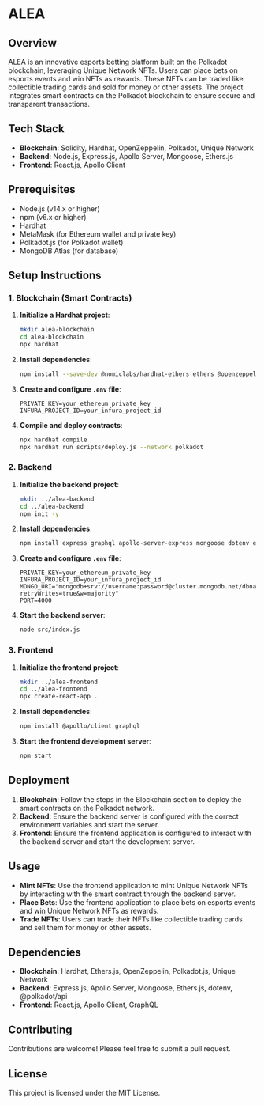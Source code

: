 # ALEA

## Overview

ALEA is an innovative esports betting platform built on the Polkadot blockchain, leveraging Unique Network NFTs. Users can place bets on esports events and win NFTs as rewards. These NFTs can be traded like collectible trading cards and sold for money or other assets. The project integrates smart contracts on the Polkadot blockchain to ensure secure and transparent transactions.

## Tech Stack

- **Blockchain**: Solidity, Hardhat, OpenZeppelin, Polkadot, Unique Network
- **Backend**: Node.js, Express.js, Apollo Server, Mongoose, Ethers.js
- **Frontend**: React.js, Apollo Client

## Prerequisites

- Node.js (v14.x or higher)
- npm (v6.x or higher)
- Hardhat
- MetaMask (for Ethereum wallet and private key)
- Polkadot.js (for Polkadot wallet)
- MongoDB Atlas (for database)

## Setup Instructions

### 1. Blockchain (Smart Contracts)

1. **Initialize a Hardhat project**:

    ```bash
    mkdir alea-blockchain
    cd alea-blockchain
    npx hardhat
    ```

2. **Install dependencies**:

    ```bash
    npm install --save-dev @nomiclabs/hardhat-ethers ethers @openzeppelin/contracts dotenv @polkadot/api
    ```

3. **Create and configure `.env` file**:

    ```env
    PRIVATE_KEY=your_ethereum_private_key
    INFURA_PROJECT_ID=your_infura_project_id
    ```

4. **Compile and deploy contracts**:

    ```bash
    npx hardhat compile
    npx hardhat run scripts/deploy.js --network polkadot
    ```

### 2. Backend

1. **Initialize the backend project**:

    ```bash
    mkdir ../alea-backend
    cd ../alea-backend
    npm init -y
    ```

2. **Install dependencies**:

    ```bash
    npm install express graphql apollo-server-express mongoose dotenv ethers @polkadot/api
    ```

3. **Create and configure `.env` file**:

    ```env
    PRIVATE_KEY=your_ethereum_private_key
    INFURA_PROJECT_ID=your_infura_project_id
    MONGO_URI="mongodb+srv://username:password@cluster.mongodb.net/dbname?retryWrites=true&w=majority"
    PORT=4000
    ```

4. **Start the backend server**:

    ```bash
    node src/index.js
    ```

### 3. Frontend

1. **Initialize the frontend project**:

    ```bash
    mkdir ../alea-frontend
    cd ../alea-frontend
    npx create-react-app .
    ```

2. **Install dependencies**:

    ```bash
    npm install @apollo/client graphql
    ```

3. **Start the frontend development server**:

    ```bash
    npm start
    ```

## Deployment

1. **Blockchain**: Follow the steps in the Blockchain section to deploy the smart contracts on the Polkadot network.
2. **Backend**: Ensure the backend server is configured with the correct environment variables and start the server.
3. **Frontend**: Ensure the frontend application is configured to interact with the backend server and start the development server.

## Usage

- **Mint NFTs**: Use the frontend application to mint Unique Network NFTs by interacting with the smart contract through the backend server.
- **Place Bets**: Use the frontend application to place bets on esports events and win Unique Network NFTs as rewards.
- **Trade NFTs**: Users can trade their NFTs like collectible trading cards and sell them for money or other assets.

## Dependencies

- **Blockchain**: Hardhat, Ethers.js, OpenZeppelin, Polkadot.js, Unique Network
- **Backend**: Express.js, Apollo Server, Mongoose, Ethers.js, dotenv, @polkadot/api
- **Frontend**: React.js, Apollo Client, GraphQL

## Contributing

Contributions are welcome! Please feel free to submit a pull request.

## License

This project is licensed under the MIT License.

